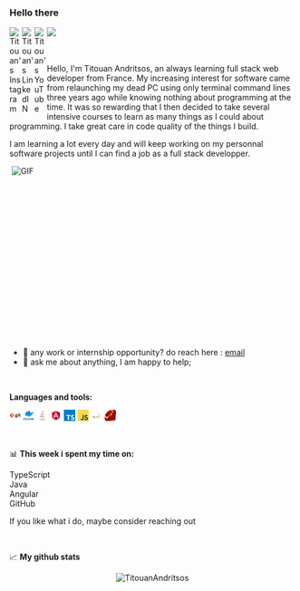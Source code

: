 ### Hello there
<a href="https://www.instagram.com/cosy_osbourne/">
  <img align="left" alt="Titouan's Instagram" width="22px" src="https://raw.githubusercontent.com/hussainweb/hussainweb/main/icons/instagram.png" />
</a>
<!-- <a href="https://discord.gg/XTW52Kt">
  <img align="left" alt="Titouan's Discord" width="22px" src="https://raw.githubusercontent.com/peterthehan/peterthehan/master/assets/discord.svg" />
</a> -->
<a href="https://www.linkedin.com/in/titouan-andritsos-b1577210a/">
  <img align="left" alt="Titouan's LinkedIN" width="22px" src="https://raw.githubusercontent.com/peterthehan/peterthehan/master/assets/linkedin.svg" />
</a>
<a href="youtube.com/@dull_boy">
  <img align="left" alt="Titouan's YouTube" width="22px" src="https://raw.githubusercontent.com/peterthehan/peterthehan/master/assets/youtube.svg" />
</a>

![](https://visitor-badge.glitch.me/badge?page_id=abhisheknaiidu.abhisheknaiidu)

<br />

Hello, I'm Titouan Andritsos, an always learning full stack web developer from France. My increasing interest for software came from relaunching my dead PC using only terminal command lines three years ago while knowing nothing about programming at the time. It was so rewarding that I then decided to take several intensive courses to learn as many things as I could about programming. I take great care in code quality of the things I build.

I am learning a lot every day and will keep working on my personnal software projects until I can find a job as a full stack developper.


  <img align="right" alt="GIF" src="https://github.com/cosyosbourne/ReadMeCosy/blob/master/code.gif" width="500" height="320" />

- 💼 any work or internship opportunity? do reach here : [email](mailto:titouan.andritsos@hotmail.fr)
- 💬 ask me about anything, I am happy to help;

<br />

**Languages and tools:**

<code><img height="20" src="https://raw.githubusercontent.com/github/explore/80688e429a7d4ef2fca1e82350fe8e3517d3494d/topics/git/git.png"></code>
<code><img height="20" src="https://raw.githubusercontent.com/github/explore/80688e429a7d4ef2fca1e82350fe8e3517d3494d/topics/docker/docker.png"></code>
<code><img height="20" src="https://raw.githubusercontent.com/github/explore/80688e429a7d4ef2fca1e82350fe8e3517d3494d/topics/java/java.png"></code>
<code><img height="20" src="https://raw.githubusercontent.com/github/explore/80688e429a7d4ef2fca1e82350fe8e3517d3494d/topics/angular/angular.png"></code>
<code><img height="20" src="https://raw.githubusercontent.com/github/explore/80688e429a7d4ef2fca1e82350fe8e3517d3494d/topics/typescript/typescript.png"></code>
<code><img height="20" src="https://raw.githubusercontent.com/github/explore/80688e429a7d4ef2fca1e82350fe8e3517d3494d/topics/javascript/javascript.png"></code>
<code><img height="20" src="https://raw.githubusercontent.com/github/explore/80688e429a7d4ef2fca1e82350fe8e3517d3494d/topics/mysql/mysql.png"></code>
<code><img height="20" src="https://raw.githubusercontent.com/github/explore/80688e429a7d4ef2fca1e82350fe8e3517d3494d/topics/ruby/ruby.png"></code>

<br />


📊 **This week i spent my time on:**

TypeScript
<br />
Java
<br />
Angular
<br />
GitHub
<br />

<!--START_SECTION:waka-->

<!-- ```txt
TypeScript   12 hrs 31 mins  ██████████████████████▒░░   88.72 %
Vue.js       21 mins         ▓░░░░░░░░░░░░░░░░░░░░░░░░   02.52 %
JSON         18 mins         ▓░░░░░░░░░░░░░░░░░░░░░░░░   02.23 %
JavaScript   17 mins         ▓░░░░░░░░░░░░░░░░░░░░░░░░   02.03 %
Other        15 mins         ▒░░░░░░░░░░░░░░░░░░░░░░░░   01.86 %
``` -->

<!--END_SECTION:waka-->

If you like what i do, maybe consider reaching out

<!-- 🚧 **my todoist stats:** -->
<!-- TODO-IST:START -->
<!-- 🏆  7,995 Karma Points
🌸  Completed 0 tasks today
✅  Completed 673 tasks so far
⏳  Longest streak is 10 days -->
<!-- TODO-IST:END -->

<br />

📈 **My github stats**

<p align="center"> <img src="https://github-readme-stats.vercel.app/api?username=cosyosbourne&show_icons=true&theme=gotham" alt="TitouanAndritsos" />
